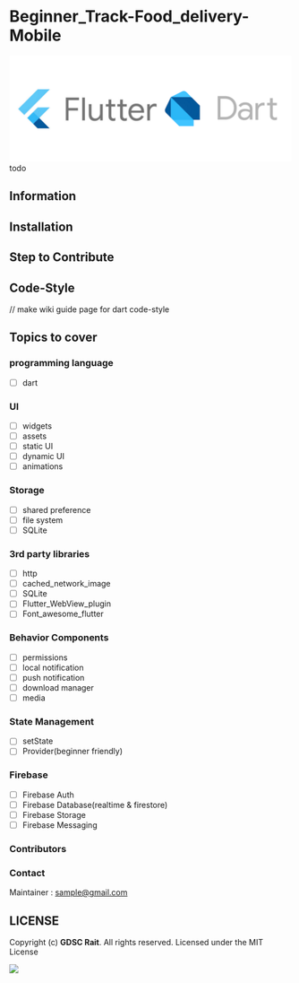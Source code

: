 # Beginner_Track-Food_delivery-Mobile
![](flutter_banner.png)
todo 
## Information 

## Installation

## Step to Contribute

## Code-Style

// make wiki guide page for dart code-style  

## Topics to cover
### programming language 
- [ ] dart  

### UI

- [ ] widgets
- [ ] assets
- [ ] static UI
- [ ] dynamic UI
- [ ] animations

### Storage 

- [ ] shared preference
- [ ] file system 
- [ ] SQLite 

### 3rd party libraries

- [ ] http
- [ ] cached_network_image
- [ ] SQLite
- [ ] Flutter_WebView_plugin
- [ ] Font_awesome_flutter

### Behavior Components

- [ ] permissions
- [ ] local notification
- [ ] push notification
- [ ] download manager 
- [ ] media 

### State Management 

- [ ] setState 
- [ ] Provider(beginner friendly)

### Firebase 
- [ ] Firebase Auth 
- [ ] Firebase Database(realtime & firestore)
- [ ] Firebase Storage 
- [ ] Firebase Messaging 

### Contributors

### Contact

Maintainer : sample@gmail.com

## LICENSE
Copyright (c) **GDSC Rait**. All rights reserved. Licensed under the MIT License

[![](https://img.shields.io/github/license/junaidrahim/desiresalesportal?style=for-the-badge)](LICENSE)
